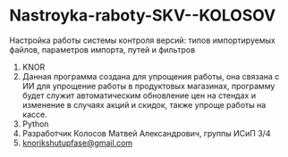 # Nastroyka-raboty-SKV--KOLOSOV
Настройка работы системы контроля версий: типов импортируемых файлов, параметров импорта, путей и фильтров
1. KNOR
2. Данная программа создана для упрощения работы, она связана с ИИ для упрощение работы в продуктовых магазинах, программу будет служит автоматическим обновление цен на стендах и изменение в случаях акций и скидок, также упроще работы на кассе.
3. Python
4. Разработчик Колосов Матвей Александрович, группы ИСиП 3/4
5. knorikshutupfase@gmail.com
